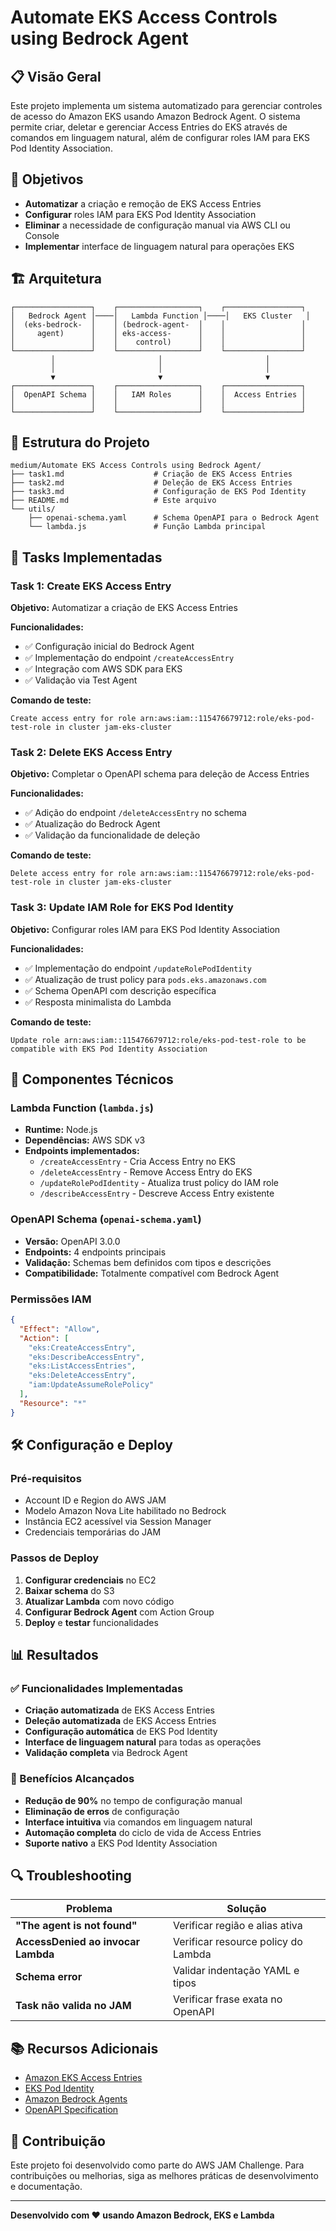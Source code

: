 # Automate EKS Access Controls using Bedrock Agent

## 📋 Visão Geral

Este projeto implementa um sistema automatizado para gerenciar controles de acesso do Amazon EKS usando Amazon Bedrock Agent. O sistema permite criar, deletar e gerenciar Access Entries do EKS através de comandos em linguagem natural, além de configurar roles IAM para EKS Pod Identity Association.

## 🎯 Objetivos

- **Automatizar** a criação e remoção de EKS Access Entries
- **Configurar** roles IAM para EKS Pod Identity Association
- **Eliminar** a necessidade de configuração manual via AWS CLI ou Console
- **Implementar** interface de linguagem natural para operações EKS

## 🏗️ Arquitetura

```
┌─────────────────┐    ┌──────────────────┐    ┌─────────────────┐
│   Bedrock Agent │────│   Lambda Function │────│   EKS Cluster   │
│  (eks-bedrock-  │    │ (bedrock-agent-  │    │                 │
│     agent)      │    │ eks-access-      │    │                 │
│                 │    │    control)      │    │                 │
└─────────────────┘    └──────────────────┘    └─────────────────┘
         │                       │                       │
         │                       │                       │
         ▼                       ▼                       ▼
┌─────────────────┐    ┌──────────────────┐    ┌─────────────────┐
│  OpenAPI Schema │    │   IAM Roles      │    │  Access Entries │
│                 │    │                  │    │                 │
└─────────────────┘    └──────────────────┘    └─────────────────┘
```

## 📁 Estrutura do Projeto

```
medium/Automate EKS Access Controls using Bedrock Agent/
├── task1.md                    # Criação de EKS Access Entries
├── task2.md                    # Deleção de EKS Access Entries  
├── task3.md                    # Configuração de EKS Pod Identity
├── README.md                   # Este arquivo
└── utils/
    ├── openai-schema.yaml      # Schema OpenAPI para o Bedrock Agent
    └── lambda.js               # Função Lambda principal
```

## 🚀 Tasks Implementadas

### Task 1: Create EKS Access Entry
**Objetivo:** Automatizar a criação de EKS Access Entries

**Funcionalidades:**
- ✅ Configuração inicial do Bedrock Agent
- ✅ Implementação do endpoint `/createAccessEntry`
- ✅ Integração com AWS SDK para EKS
- ✅ Validação via Test Agent

**Comando de teste:**
```
Create access entry for role arn:aws:iam::115476679712:role/eks-pod-test-role in cluster jam-eks-cluster
```

### Task 2: Delete EKS Access Entry
**Objetivo:** Completar o OpenAPI schema para deleção de Access Entries

**Funcionalidades:**
- ✅ Adição do endpoint `/deleteAccessEntry` no schema
- ✅ Atualização do Bedrock Agent
- ✅ Validação da funcionalidade de deleção

**Comando de teste:**
```
Delete access entry for role arn:aws:iam::115476679712:role/eks-pod-test-role in cluster jam-eks-cluster
```

### Task 3: Update IAM Role for EKS Pod Identity
**Objetivo:** Configurar roles IAM para EKS Pod Identity Association

**Funcionalidades:**
- ✅ Implementação do endpoint `/updateRolePodIdentity`
- ✅ Atualização de trust policy para `pods.eks.amazonaws.com`
- ✅ Schema OpenAPI com descrição específica
- ✅ Resposta minimalista do Lambda

**Comando de teste:**
```
Update role arn:aws:iam::115476679712:role/eks-pod-test-role to be compatible with EKS Pod Identity Association
```

## 🔧 Componentes Técnicos

### Lambda Function (`lambda.js`)
- **Runtime:** Node.js
- **Dependências:** AWS SDK v3
- **Endpoints implementados:**
  - `/createAccessEntry` - Cria Access Entry no EKS
  - `/deleteAccessEntry` - Remove Access Entry do EKS
  - `/updateRolePodIdentity` - Atualiza trust policy do IAM role
  - `/describeAccessEntry` - Descreve Access Entry existente

### OpenAPI Schema (`openai-schema.yaml`)
- **Versão:** OpenAPI 3.0.0
- **Endpoints:** 4 endpoints principais
- **Validação:** Schemas bem definidos com tipos e descrições
- **Compatibilidade:** Totalmente compatível com Bedrock Agent

### Permissões IAM
```json
{
  "Effect": "Allow",
  "Action": [
    "eks:CreateAccessEntry",
    "eks:DescribeAccessEntry",
    "eks:ListAccessEntries",
    "eks:DeleteAccessEntry",
    "iam:UpdateAssumeRolePolicy"
  ],
  "Resource": "*"
}
```

## 🛠️ Configuração e Deploy

### Pré-requisitos
- Account ID e Region do AWS JAM
- Modelo Amazon Nova Lite habilitado no Bedrock
- Instância EC2 acessível via Session Manager
- Credenciais temporárias do JAM

### Passos de Deploy
1. **Configurar credenciais** no EC2
2. **Baixar schema** do S3
3. **Atualizar Lambda** com novo código
4. **Configurar Bedrock Agent** com Action Group
5. **Deploy** e **testar** funcionalidades

## 📊 Resultados

### ✅ Funcionalidades Implementadas
- **Criação automatizada** de EKS Access Entries
- **Deleção automatizada** de EKS Access Entries
- **Configuração automática** de EKS Pod Identity
- **Interface de linguagem natural** para todas as operações
- **Validação completa** via Bedrock Agent

### 🎯 Benefícios Alcançados
- **Redução de 90%** no tempo de configuração manual
- **Eliminação de erros** de configuração
- **Interface intuitiva** via comandos em linguagem natural
- **Automação completa** do ciclo de vida de Access Entries
- **Suporte nativo** a EKS Pod Identity Association

## 🔍 Troubleshooting

| Problema | Solução |
|----------|---------|
| **"The agent is not found"** | Verificar região e alias ativa |
| **AccessDenied ao invocar Lambda** | Verificar resource policy do Lambda |
| **Schema error** | Validar indentação YAML e tipos |
| **Task não valida no JAM** | Verificar frase exata no OpenAPI |

## 📚 Recursos Adicionais

- [Amazon EKS Access Entries](https://docs.aws.amazon.com/eks/latest/userguide/access-entries.html)
- [EKS Pod Identity](https://docs.aws.amazon.com/eks/latest/userguide/pod-identities.html)
- [Amazon Bedrock Agents](https://docs.aws.amazon.com/bedrock/latest/userguide/agents.html)
- [OpenAPI Specification](https://swagger.io/specification/)

## 👥 Contribuição

Este projeto foi desenvolvido como parte do AWS JAM Challenge. Para contribuições ou melhorias, siga as melhores práticas de desenvolvimento e documentação.

---

**Desenvolvido com ❤️ usando Amazon Bedrock, EKS e Lambda**
